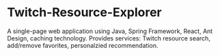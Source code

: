 # Twitch-Resource-Explorer
A single-page web application using Java, Spring Framework, React, Ant Design, caching technology.
Provides services: Twitch resource search, add/remove favorites, personalzied recommendation.
